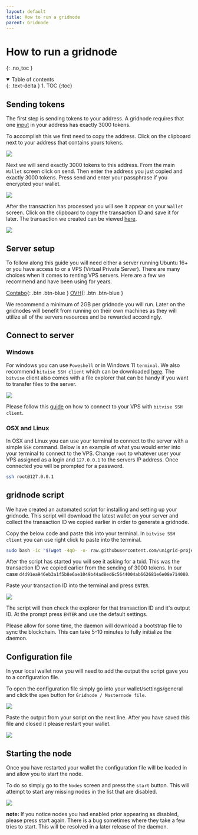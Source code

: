```yaml
---
layout: default
title: How to run a gridnode
parent: Gridnode
---
```


# How to run a gridnode
{: .no_toc }

<details open markdown="block">
  <summary>
    Table of contents
  </summary>
  {: .text-delta }
1. TOC
{:toc}
</details>

## Sending tokens

The first step is sending tokens to your address. A gridnode requires that one [input](https://cointelegraph.com/news/what-are-inputs-and-outputs) in your address has exactly 3000 tokens.

To accomplish this we first need to copy the address. Click on the clipboard next to your address that contains yours tokens.

![](../../assets/images/gn-address-copy.png)

Next we will send exactly 3000 tokens to this address. From the main `Wallet` screen click on send. Then enter the address you just copied and exactly 3000 tokens. Press send and enter your passphrase if you encrypted your wallet.

![](../../assets/images/gn-send-tokens.png)

After the transaction has processed you will see it appear on your `Wallet` screen. Click on the clipboard to copy the transaction ID and save it for later. The transaction we created can be viewed [here](https://explorer.unigrid.org/tx/d4d91ea946eb3a1f5b8e6ae1049b44ad8ed6c5644004ab662681e6e08e714080).

![](../../assets/images/gn-get-txid.png)

## Server setup

To follow along this guide you will need either a server running Ubuntu 16+ or you have access to or a VPS (Virtual Private Server). There are many choices when it comes to renting VPS servers. Here are a few we recommend and have been using for years.

 [Contabo](https://contabo.com/){: .btn .btn-blue }
 [OVH](https://www.ovhcloud.com/){: .btn .btn-blue }
 
We recommend a minimum of 2GB per gridnode you will run. Later on the gridnodes will benefit from running on their own machines as they will utilize all of the servers resources and be rewarded accordingly.

## Connect to server

### Windows

For windows you can use `Poweshell` or in Windows 11 `terminal`. We also recommend `bitvise SSH client` which can be downloaded [here](https://www.bitvise.com/ssh-client). The `bitvise` client also comes with a file explorer that can be handy if you want to transfer files to the server. 

![](../../assets/images/gn-bitvise.png)

Please follow this [guide](https://www.bitvise.com/getting-started-connect-first-time) on how to connect to your VPS with `bitvise SSH client`.

### OSX and Linux

In OSX and Linux you can use your terminal to connect to the server with a simple `SSH` command. Below is an example of what you would enter into your terminal to connect to the VPS. Change `root` to whatever user your VPS assigned as a login and `127.0.0.1` to the servers IP address. Once connected you will be prompted for a password.

```bash
ssh root@127.0.0.1
```

## gridnode script

We have created an automated script for installing and setting up your gridnode. This script will download the latest wallet on your server and collect the transaction ID we copied earlier in order to generate a gridnode.

Copy the below code and paste this into your terminal. In `bitvise SSH client` you can use right click to paste into the terminal.

```bash
sudo bash -ic "$(wget -4qO- -o- raw.githubusercontent.com/unigrid-project/gridnode-setup/master/unigridd.sh)" ; source ~/.bashrc
```

After the script has started you will see it asking for a txid. This was the transaction ID we copied earlier from the sending of 3000 tokens. In our case `d4d91ea946eb3a1f5b8e6ae1049b44ad8ed6c5644004ab662681e6e08e714080`. 

Paste your transaction ID into the terminal and press `ENTER`.

![](../../assets/images/gn-script.png)

The script will then check the explorer for that transaction ID and it's output ID. At the prompt press `ENTER` and use the default settings. 

Please allow for some time, the daemon will download a bootstrap file to sync the blockchain. This can take 5-10 minutes to fully initialize the daemon.

## Configuration file

In your local wallet now you will need to add the output the script gave you to a configuration file.

To open the configuration file simply go into your wallet/settings/general and click the `open` button for `Gridnode / Masternode file`.

![](../../assets/images/gn-open-conf.png)

Paste the output from your script on the next line. After you have saved this file and closed it please restart your wallet.

![](../../assets/images/gn-conf-file.png)

## Starting the node

Once you have restarted your wallet the configuration file will be loaded in and allow you to start the node.

To do so simply go to the `Nodes` screen and press the `start` button. This will attempt to start any missing nodes in the list that are disabled.

![](../../assets/images/gn-start.png)

**note:** If you notice nodes you had enabled prior appearing as disabled, please press start again. There is a bug sometimes where they take a few tries to start. This will be resolved in a later release of the daemon.
